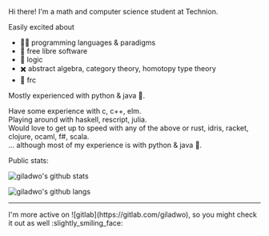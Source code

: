 Hi there!
I'm a math and computer science student at Technion.

Easily excited about
- :technologist: programming languages & paradigms
- :penguin: free libre software
- :thinking: logic
- :heavy_multiplication_x: abstract algebra, category theory, homotopy type theory
- :robot: frc

Mostly experienced with python & java :shushing_face:.


Have some experience with c, c++, elm. <br/>
Playing around with haskell, rescript, julia. <br/>
Would love to get up to speed with any of the above or rust, idris, racket, clojure, ocaml, f#, scala. <br/>
... although most of my experience is with python & java :shushing_face:.

Public stats:

![giladwo's github stats](https://github-readme-stats.vercel.app/api?username=giladwo&show_icons=true&theme=dark)

![giladwo's github langs](https://github-readme-stats.vercel.app/api/top-langs?username=giladwo&langs_count=10&hide=html,css&theme=dark&layout=compat)


<hr/>
I'm more active on ![gitlab](https://gitlab.com/giladwo), so you might check it out as well :slightly_smiling_face:
<!--
**giladwo/giladwo** is a ✨ _special_ ✨ repository because its `README.md` (this file) appears on your GitHub profile.

Here are some ideas to get you started:

- 🔭 I’m currently working on ...
- 🌱 I’m currently learning ...
- 👯 I’m looking to collaborate on ...
- 🤔 I’m looking for help with ...
- 💬 Ask me about ...
- 📫 How to reach me: ...
- 😄 Pronouns: ...
- ⚡ Fun fact: ...
-->
